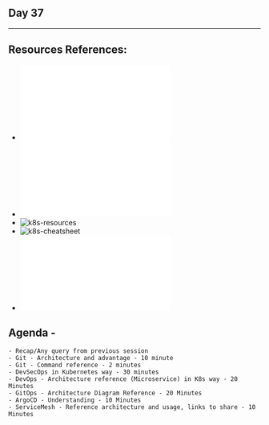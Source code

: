 ## Day 37
*************************************************************************************

## Resources References:
- ![Complete-Notes](../TrainingQueries-Agenda.txt)
- ![K8S-Contents](../K8S_DeepDive_Content.md)
- ![k8s-resources](../k8s_resources/)
- ![k8s-cheatsheet](https://jamesdefabia.github.io/docs/user-guide/kubectl-cheatsheet/)
- ![Architecture Diagrams](Arch.md)


## Agenda -
	- Recap/Any query from previous session
	- Git - Architecture and advantage - 10 minute
	- Git - Command reference - 2 minutes
	- DevSecOps in Kubernetes way - 30 minutes
	- DevOps - Architecture reference (Microservice) in K8s way - 20 Minutes
	- GitOps - Architecture Diagram Reference - 20 Minutes
	- ArgoCD - Understanding - 10 Minutes
	- ServiceMesh - Reference architecture and usage, links to share - 10 Minutes